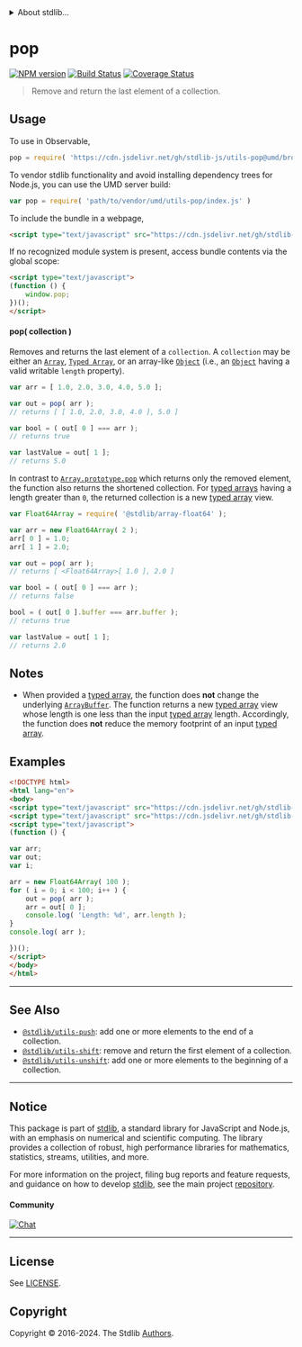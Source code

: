 <!--

@license Apache-2.0

Copyright (c) 2018 The Stdlib Authors.

Licensed under the Apache License, Version 2.0 (the "License");
you may not use this file except in compliance with the License.
You may obtain a copy of the License at

   http://www.apache.org/licenses/LICENSE-2.0

Unless required by applicable law or agreed to in writing, software
distributed under the License is distributed on an "AS IS" BASIS,
WITHOUT WARRANTIES OR CONDITIONS OF ANY KIND, either express or implied.
See the License for the specific language governing permissions and
limitations under the License.

-->


<details>
  <summary>
    About stdlib...
  </summary>
  <p>We believe in a future in which the web is a preferred environment for numerical computation. To help realize this future, we've built stdlib. stdlib is a standard library, with an emphasis on numerical and scientific computation, written in JavaScript (and C) for execution in browsers and in Node.js.</p>
  <p>The library is fully decomposable, being architected in such a way that you can swap out and mix and match APIs and functionality to cater to your exact preferences and use cases.</p>
  <p>When you use stdlib, you can be absolutely certain that you are using the most thorough, rigorous, well-written, studied, documented, tested, measured, and high-quality code out there.</p>
  <p>To join us in bringing numerical computing to the web, get started by checking us out on <a href="https://github.com/stdlib-js/stdlib">GitHub</a>, and please consider <a href="https://opencollective.com/stdlib">financially supporting stdlib</a>. We greatly appreciate your continued support!</p>
</details>

# pop

[![NPM version][npm-image]][npm-url] [![Build Status][test-image]][test-url] [![Coverage Status][coverage-image]][coverage-url] <!-- [![dependencies][dependencies-image]][dependencies-url] -->

> Remove and return the last element of a collection.

<!-- Section to include introductory text. Make sure to keep an empty line after the intro `section` element and another before the `/section` close. -->

<section class="intro">

</section>

<!-- /.intro -->

<!-- Package usage documentation. -->



<section class="usage">

## Usage

To use in Observable,

```javascript
pop = require( 'https://cdn.jsdelivr.net/gh/stdlib-js/utils-pop@umd/browser.js' )
```

To vendor stdlib functionality and avoid installing dependency trees for Node.js, you can use the UMD server build:

```javascript
var pop = require( 'path/to/vendor/umd/utils-pop/index.js' )
```

To include the bundle in a webpage,

```html
<script type="text/javascript" src="https://cdn.jsdelivr.net/gh/stdlib-js/utils-pop@umd/browser.js"></script>
```

If no recognized module system is present, access bundle contents via the global scope:

```html
<script type="text/javascript">
(function () {
    window.pop;
})();
</script>
```

#### pop( collection )

Removes and returns the last element of a `collection`. A `collection` may be either an [`Array`][mdn-array], [`Typed Array`][mdn-typed-array], or an array-like [`Object`][mdn-object] (i.e., an [`Object`][mdn-object] having a valid writable `length` property). 

```javascript
var arr = [ 1.0, 2.0, 3.0, 4.0, 5.0 ];

var out = pop( arr );
// returns [ [ 1.0, 2.0, 3.0, 4.0 ], 5.0 ]

var bool = ( out[ 0 ] === arr );
// returns true

var lastValue = out[ 1 ];
// returns 5.0
```

In contrast to [`Array.prototype.pop`][mdn-array-pop] which returns only the removed element, the function also returns the shortened collection. For [typed arrays][mdn-typed-array] having a length greater than `0`, the returned collection is a new [typed array][mdn-typed-array] view.

```javascript
var Float64Array = require( '@stdlib/array-float64' );

var arr = new Float64Array( 2 );
arr[ 0 ] = 1.0;
arr[ 1 ] = 2.0;

var out = pop( arr );
// returns [ <Float64Array>[ 1.0 ], 2.0 ]

var bool = ( out[ 0 ] === arr );
// returns false

bool = ( out[ 0 ].buffer === arr.buffer );
// returns true

var lastValue = out[ 1 ];
// returns 2.0
```

</section>

<!-- /.usage -->

<!-- Package usage notes. Make sure to keep an empty line after the `section` element and another before the `/section` close. -->

<section class="notes">

## Notes

-   When provided a [typed array][mdn-typed-array], the function does **not** change the underlying [`ArrayBuffer`][mdn-arraybuffer]. The function returns a new [typed array][mdn-typed-array] view whose length is one less than the input [typed array][mdn-typed-array] length. Accordingly, the function does **not** reduce the memory footprint of an input [typed array][mdn-typed-array].

</section>

<!-- /.notes -->

<!-- Package usage examples. -->

<section class="examples">

## Examples

<!-- eslint no-undef: "error" -->

```html
<!DOCTYPE html>
<html lang="en">
<body>
<script type="text/javascript" src="https://cdn.jsdelivr.net/gh/stdlib-js/array-float64@umd/browser.js"></script>
<script type="text/javascript" src="https://cdn.jsdelivr.net/gh/stdlib-js/utils-pop@umd/browser.js"></script>
<script type="text/javascript">
(function () {

var arr;
var out;
var i;

arr = new Float64Array( 100 );
for ( i = 0; i < 100; i++ ) {
    out = pop( arr );
    arr = out[ 0 ];
    console.log( 'Length: %d', arr.length );
}
console.log( arr );

})();
</script>
</body>
</html>
```

</section>

<!-- /.examples -->

<!-- Section to include cited references. If references are included, add a horizontal rule *before* the section. Make sure to keep an empty line after the `section` element and another before the `/section` close. -->

<section class="references">

</section>

<!-- /.references -->

<!-- Section for related `stdlib` packages. Do not manually edit this section, as it is automatically populated. -->

<section class="related">

* * *

## See Also

-   <span class="package-name">[`@stdlib/utils-push`][@stdlib/utils/push]</span><span class="delimiter">: </span><span class="description">add one or more elements to the end of a collection.</span>
-   <span class="package-name">[`@stdlib/utils-shift`][@stdlib/utils/shift]</span><span class="delimiter">: </span><span class="description">remove and return the first element of a collection.</span>
-   <span class="package-name">[`@stdlib/utils-unshift`][@stdlib/utils/unshift]</span><span class="delimiter">: </span><span class="description">add one or more elements to the beginning of a collection.</span>

</section>

<!-- /.related -->

<!-- Section for all links. Make sure to keep an empty line after the `section` element and another before the `/section` close. -->


<section class="main-repo" >

* * *

## Notice

This package is part of [stdlib][stdlib], a standard library for JavaScript and Node.js, with an emphasis on numerical and scientific computing. The library provides a collection of robust, high performance libraries for mathematics, statistics, streams, utilities, and more.

For more information on the project, filing bug reports and feature requests, and guidance on how to develop [stdlib][stdlib], see the main project [repository][stdlib].

#### Community

[![Chat][chat-image]][chat-url]

---

## License

See [LICENSE][stdlib-license].


## Copyright

Copyright &copy; 2016-2024. The Stdlib [Authors][stdlib-authors].

</section>

<!-- /.stdlib -->

<!-- Section for all links. Make sure to keep an empty line after the `section` element and another before the `/section` close. -->

<section class="links">

[npm-image]: http://img.shields.io/npm/v/@stdlib/utils-pop.svg
[npm-url]: https://npmjs.org/package/@stdlib/utils-pop

[test-image]: https://github.com/stdlib-js/utils-pop/actions/workflows/test.yml/badge.svg?branch=v0.2.1
[test-url]: https://github.com/stdlib-js/utils-pop/actions/workflows/test.yml?query=branch:v0.2.1

[coverage-image]: https://img.shields.io/codecov/c/github/stdlib-js/utils-pop/main.svg
[coverage-url]: https://codecov.io/github/stdlib-js/utils-pop?branch=main

<!--

[dependencies-image]: https://img.shields.io/david/stdlib-js/utils-pop.svg
[dependencies-url]: https://david-dm.org/stdlib-js/utils-pop/main

-->

[chat-image]: https://img.shields.io/gitter/room/stdlib-js/stdlib.svg
[chat-url]: https://app.gitter.im/#/room/#stdlib-js_stdlib:gitter.im

[stdlib]: https://github.com/stdlib-js/stdlib

[stdlib-authors]: https://github.com/stdlib-js/stdlib/graphs/contributors

[umd]: https://github.com/umdjs/umd
[es-module]: https://developer.mozilla.org/en-US/docs/Web/JavaScript/Guide/Modules

[deno-url]: https://github.com/stdlib-js/utils-pop/tree/deno
[deno-readme]: https://github.com/stdlib-js/utils-pop/blob/deno/README.md
[umd-url]: https://github.com/stdlib-js/utils-pop/tree/umd
[umd-readme]: https://github.com/stdlib-js/utils-pop/blob/umd/README.md
[esm-url]: https://github.com/stdlib-js/utils-pop/tree/esm
[esm-readme]: https://github.com/stdlib-js/utils-pop/blob/esm/README.md
[branches-url]: https://github.com/stdlib-js/utils-pop/blob/main/branches.md

[stdlib-license]: https://raw.githubusercontent.com/stdlib-js/utils-pop/main/LICENSE

[mdn-array]: https://developer.mozilla.org/en-US/docs/Web/JavaScript/Reference/Global_Objects/Array

[mdn-array-pop]: https://developer.mozilla.org/en-US/docs/Web/JavaScript/Reference/Global_Objects/Array/pop

[mdn-typed-array]: https://developer.mozilla.org/en-US/docs/Web/JavaScript/Typed_arrays

[mdn-arraybuffer]: https://developer.mozilla.org/en-US/docs/Web/JavaScript/Reference/Global_Objects/ArrayBuffer

[mdn-object]: https://developer.mozilla.org/en-US/docs/Web/JavaScript/Reference/Global_Objects/Object

<!-- <related-links> -->

[@stdlib/utils/push]: https://github.com/stdlib-js/utils-push/tree/umd

[@stdlib/utils/shift]: https://github.com/stdlib-js/utils-shift/tree/umd

[@stdlib/utils/unshift]: https://github.com/stdlib-js/utils-unshift/tree/umd

<!-- </related-links> -->

</section>

<!-- /.links -->
